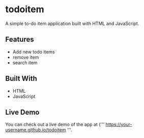 # todoitem
 A simple to-do item application built with HTML and JavaScript.
 
## Features
- Add new todo items
- remove item
-  search item

## Built With
 - HTML
 - JavaScript
 
## Live Demo

You can check out a live demo of the app at (''' https://your-username.github.io/todoitem '''.
